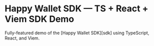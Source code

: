 # Happy Wallet SDK — TS + React + Viem SDK Demo

Fully-featured demo of the [Happy Wallet SDK][sdk] using TypeScript, React, and Viem.